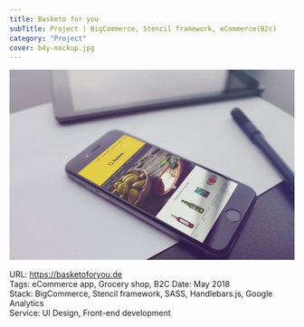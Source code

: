```yaml
---
title: Basketo for you
subTitle: Project | BigCommerce, Stencil framework, eCommerce(B2c)
category: "Project"
cover: b4y-mockup.jpg
---
```


![basketo for you - mockup](./b4y-mockup.jpg)  

URL: https://basketoforyou.de   
Tags: eCommerce app, Grocery shop, B2C
Date: May 2018  
Stack: BigCommerce, Stencil framework, SASS, Handlebars.js, Google Analytics  
Service: UI Design, Front-end development   
